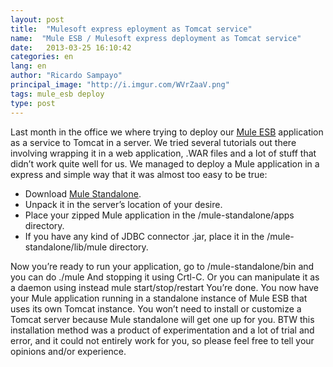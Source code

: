 ```yaml
---
layout: post
title:  "Mulesoft express eployment as Tomcat service"
name:  "Mule ESB / Mulesoft express deployment as Tomcat service"
date:   2013-03-25 16:10:42
categories: en
lang: en
author: "Ricardo Sampayo"
principal_image: "http://i.imgur.com/WVrZaaV.png"
tags: mule_esb deploy
type: post
---
```


Last month in the office we where trying to deploy our [Mule ESB](http://www.mulesoft.org/) application as a service to Tomcat in a server. We tried several tutorials out there involving wrapping it in a web application, .WAR files and a lot of stuff that didn’t work quite well for us.
We managed to deploy a Mule application in a express and simple way that it was almost too easy to be true:

- Download [Mule Standalone](http://www.mulesoft.org/download-mule-esb-community-edition).
- Unpack it in the server’s location of your desire. 
- Place your zipped Mule application in the /mule-standalone/apps directory.
- If you have any kind of JDBC connector .jar, place it in the /mule-standalone/lib/mule directory.



Now you’re ready to run your application, go to  /mule-standalone/bin and you can do
./mule
And stopping it using Crtl-C.
Or you can manipulate it as a daemon using instead
mule start/stop/restart
You’re done.
You now have your Mule application running in a standalone instance of Mule ESB that uses its own Tomcat instance. You won’t need to install or customize a Tomcat server because Mule standalone will get one up for you.
BTW this installation method was a product of experimentation and a lot of trial and error, and it could not entirely work for you, so please feel free to tell your opinions and/or experience.


